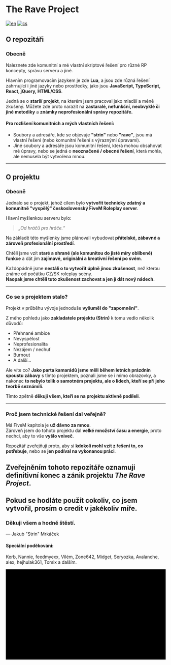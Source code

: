 # The Rave Project
[![en](https://img.shields.io/badge/lang-en-red.svg)](https://github.com/Strinousek/TheRaveProject/tree/master/README.md)
[![cs](https://img.shields.io/badge/lang-cs-blue.svg)](https://github.com/Strinousek/TheRaveProject/tree/master/README.cs.md)

## O repozitáři

### Obecně
Naleznete zde komunitní a mé vlastní skriptové řešení pro různé RP koncepty, správu serveru a jiné.

Hlavním programovacím jazykem je zde **Lua**, a jsou zde různá řešení zahrnující i jiné jazyky nebo prostředky, jako jsou **JavaScript, TypeScript, React, jQuery, HTML/CSS**.

Jedná se o **starší projekt**, na kterém jsem pracoval jako mladší a méně zkušený. Můžete zde proto narazit na **zastaralé, nefunkční, neobvyklé či jiné metodiky** a **známky neprofesionální správy repozitáře.**

#### Pro rozlišení komunitních a mých vlastních řešení:
- Soubory a adresáře, kde se objevuje **"strin"** nebo **"rave"**, jsou má vlastní řešení (nebo komunitní řešení s výraznými úpravami).
- Jiné soubory a adresáře jsou komunitní řešení, která mohou obsahovat mé úpravy, nebo se jedná o **neoznačené / obecné řešení**, která mohla, ale nemusela být vytvořena mnou.

---

## O projektu

### Obecně
Jednalo se o projekt, jehož cílem bylo **vytvořit technicky zdatný a komunitně "vyspělý" československý FiveM Roleplay server**.

Hlavní myšlenkou serveru bylo:  
> *„Od hráčů pro hráče.“*

Na základě této myšlenky jsme plánovali vybudovat **přátelské, zábavné a zároveň profesionální prostředí**.

Chtěli jsme vzít **staré a ohrané (ale komunitou do jisté míry oblíbené) funkce** a dát jim **zajímavé, originální a kreativní řešení po svém**.

Každopádně jsme **nestáli o to vytvořit úplně jinou zkušenost**, než kterou známe od počátku CZ/SK roleplay scény.  
**Naopak jsme chtěli tuto zkušenost zachovat a jen jí dát nový nádech.**

---

### Co se s projektem stalo?
Projekt v průběhu vývoje jednoduše **vyšuměl do "zapomnění"**.

Z mého pohledu jako **zakladatele projektu (Strin)** k tomu vedlo několik důvodů:
- Přehnané ambice  
- Nevyspělost  
- Neprofesionalita  
- Nezájem / nechuť  
- Burnout  
- A další...

Ale víte co? **Jako parta kamarádů jsme měli během letních prázdnin spoustu zábavy** s tímto projektem, poznali jsme se i mimo obrazovky, a nakonec **to nebylo tolik o samotném projektu, ale o lidech, kteří se při jeho tvorbě seznámili**.

Tímto zpětně **děkuji všem, kteří se na projektu aktivně podíleli**.

---

### Proč jsem technické řešení dal veřejně?
Má FiveM kapitola je **už dávno za mnou**.  
Zároveň jsem do tohoto projektu dal **velké množství času a energie**, proto nechci, aby to vše **vyšlo vniveč**.

Repozitář zveřejňuji proto, aby si **kdokoli mohl vzít z řešení to, co potřebuje**, nebo se **jen podíval na vykonanou práci**.

## **Zveřejněním tohoto repozitáře oznamuji definitivní konec a zánik projektu *The Rave Project*.**

## **Pokud se hodláte použít cokoliv, co jsem vytvořil, prosím o credit v jakékoliv míře.**

### Děkuji všem a hodně štěstí.
— Jakub "Strin" Mrkáček

#### Speciální poděkování:
Kerb, Nannie, feedmyexx, Vilém, Zone642, Midget, Seryozka, Avalanche, alex, hejhulak361, Tomix a dalším.

![The Rave Project End](./rave_end.gif)
